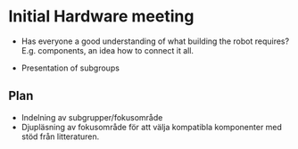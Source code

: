 # Initial Hardware meeting

- Has everyone a good understanding of what building the robot requires? E.g. components, an idea how to connect it all.

- Presentation of subgroups
## Plan

- Indelning av subgrupper/fokusområde
- Djupläsning av fokusområde för att välja kompatibla komponenter med stöd från litteraturen.
